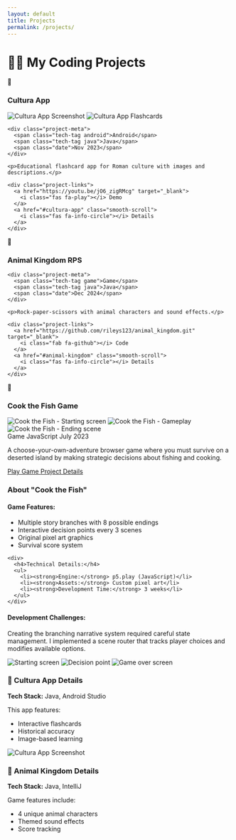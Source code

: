```yaml
---
layout: default
title: Projects
permalink: /projects/
---
```


# 👩‍💻 My Coding Projects

<div class="projects-grid">
  <!-- Project 1 -->
  <div class="project-card">
    <div class="project-header">
      <span class="emoji-icon">📱</span>
      <h3>Cultura App</h3>
    </div>
    
 <div class="project-screenshot-container">
    <img src="/assets/img/cultura1.png" alt="Cultura App Screenshot" loading="lazy">
    <img src="/assets/img/cultura.png" alt="Cultura App Flashcards" loading="lazy">
  </div>
    
    <div class="project-meta">
      <span class="tech-tag android">Android</span>
      <span class="tech-tag java">Java</span>
      <span class="date">Nov 2023</span>
    </div>
    
    <p>Educational flashcard app for Roman culture with images and descriptions.</p>
    
    <div class="project-links">
      <a href="https://youtu.be/jO6_zigRMcg" target="_blank">
        <i class="fas fa-play"></i> Demo
      </a>
      <a href="#cultura-app" class="smooth-scroll">
        <i class="fas fa-info-circle"></i> Details
      </a>
    </div>
  </div>

  <!-- Project 2 -->
  <div class="project-card">
    <div class="project-header">
      <span class="emoji-icon">🐯</span>
      <h3>Animal Kingdom RPS</h3>
    </div>
    
    <div class="project-meta">
      <span class="tech-tag game">Game</span>
      <span class="tech-tag java">Java</span>
      <span class="date">Dec 2024</span>
    </div>
    
    <p>Rock-paper-scissors with animal characters and sound effects.</p>
    
    <div class="project-links">
      <a href="https://github.com/rileys123/animal_kingdom.git" target="_blank">
        <i class="fab fa-github"></i> Code
      </a>
      <a href="#animal-kingdom" class="smooth-scroll">
        <i class="fas fa-info-circle"></i> Details
      </a>
    </div>
  </div>

<div class="project-card" id="cook-the-fish">
  <div class="project-header">
    <span class="emoji-icon">🎣</span>
    <h3>Cook the Fish Game</h3>
  </div>

  <!-- Screenshot Gallery -->
  <div class="project-screenshot-container">
    <img src="/assets/img/cook1.png" alt="Cook the Fish - Starting screen" loading="lazy">
    <img src="/assets/img/cook2.png" alt="Cook the Fish - Gameplay" loading="lazy">
    <img src="/assets/img/cook3.png" alt="Cook the Fish - Ending scene" loading="lazy">
  </div>

  <div class="project-meta">
    <span class="tech-tag game">Game</span>
    <span class="tech-tag javascript">JavaScript</span>
    <span class="date">July 2023</span>
  </div>

  <p>A choose-your-own-adventure browser game where you must survive on a deserted island by making strategic decisions about fishing and cooking.</p>

  <div class="project-links">
    <a href="https://replit.com/@rosalinalina100/CYOA-Game-Riley-S?v=1" target="_blank" rel="noopener">
      <i class="fas fa-gamepad"></i> Play Game
    </a>
    <a href="#cook-the-fish-details" class="details-link">
      <i class="fas fa-info-circle"></i> Project Details
    </a>
  </div>
</div>

<!-- Details Section -->
<div id="cook-the-fish-details" class="project-details">
  <h3>About "Cook the Fish"</h3>
  
  <div class="details-grid">
    <div>
      <h4>Game Features:</h4>
      <ul>
        <li>Multiple story branches with 8 possible endings</li>
        <li>Interactive decision points every 3 scenes</li>
        <li>Original pixel art graphics</li>
        <li>Survival score system</li>
      </ul>
    </div>
    
    <div>
      <h4>Technical Details:</h4>
      <ul>
        <li><strong>Engine:</strong> p5.play (JavaScript)</li>
        <li><strong>Assets:</strong> Custom pixel art</li>
        <li><strong>Development Time:</strong> 3 weeks</li>
      </ul>
    </div>
  </div>

  <h4>Development Challenges:</h4>
  <p>Creating the branching narrative system required careful state management. I implemented a scene router that tracks player choices and modifies available options.</p>
  
  <div class="screenshot-showcase">
    <img src="/assets/img/cook1.png" alt="Starting screen" class="highlight">
    <img src="/assets/img/cook2.png" alt="Decision point">
    <img src="/assets/img/cook3.png" alt="Game over screen">
  </div>
</div>

  <!-- Project Details Sections -->
  <div id="cultura-app" class="project-details">
    <h3>📱 Cultura App Details</h3>
    <p><strong>Tech Stack:</strong> Java, Android Studio</p>
    <p>This app features:</p>
    <ul>
      <li>Interactive flashcards</li>
      <li>Historical accuracy</li>
      <li>Image-based learning</li>
    </ul>
    <img src="/assets/img/cultura.png" alt="Cultura App Screenshot" class="project-screenshot">
  </div>

  <div id="animal-kingdom" class="project-details">
    <h3>🐯 Animal Kingdom Details</h3>
    <p><strong>Tech Stack:</strong> Java, IntelliJ</p>
    <p>Game features include:</p>
    <ul>
      <li>4 unique animal characters</li>
      <li>Themed sound effects</li>
      <li>Score tracking</li>
    </ul>
  </div>
</div>

